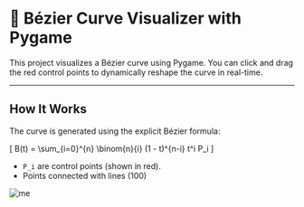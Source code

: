 # 🎨 Bézier Curve Visualizer with Pygame

This project visualizes a Bézier curve using Pygame. You can click and drag the red control points to dynamically reshape the curve in real-time.

---

## How It Works

The curve is generated using the explicit Bézier formula:

\[
B(t) = \sum_{i=0}^{n} \binom{n}{i} (1 - t)^{n-i} t^i P_i
\]

- `P_i` are control points (shown in red).
- Points connected with lines (100)

![me](https://media4.giphy.com/media/v1.Y2lkPTc5MGI3NjExaWRsaGxvcjYwZGZ3cHJueGhuaXQzYmR4dmFjOW84azB6MHJsNWFyaSZlcD12MV9pbnRlcm5hbF9naWZfYnlfaWQmY3Q9Zw/llZT2YJQ6ndkAlC3ve/giphy.gif)
